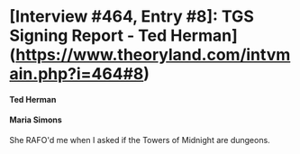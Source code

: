 # [Interview #464, Entry #8]: TGS Signing Report - Ted Herman](https://www.theoryland.com/intvmain.php?i=464#8)

#### Ted Herman

#### Maria Simons

She RAFO'd me when I asked if the Towers of Midnight are dungeons.

